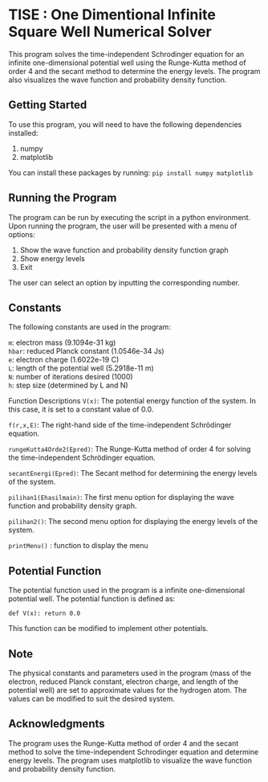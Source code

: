 # TISE : One Dimentional Infinite Square Well Numerical Solver
This program solves the time-independent Schrodinger equation for an infinite one-dimensional potential well using the Runge-Kutta method of order 4 and the secant method to determine the energy levels. The program also visualizes the wave function and probability density function.

## Getting Started
To use this program, you will need to have the following dependencies installed:

1. numpy
2. matplotlib

You can install these packages by running:
`pip install numpy matplotlib`

## Running the Program
The program can be run by executing the script in a python environment. Upon running the program, the user will be presented with a menu of options:

1. Show the wave function and probability density function graph
2. Show energy levels
3. Exit

The user can select an option by inputting the corresponding number.

## Constants
The following constants are used in the program:

`m`: electron mass (9.1094e-31 kg) <br>
`hbar`: reduced Planck constant (1.0546e-34 Js) <br>
`e`: electron charge (1.6022e-19 C) <br>
`L`: length of the potential well (5.2918e-11 m) <br>
`N`: number of iterations desired (1000) <br>
`h`: step size (determined by L and N) <br>

Function Descriptions
`V(x)`: The potential energy function of the system. In this case, it is set to a constant value of 0.0.

`f(r,x,E)`: The right-hand side of the time-independent Schrödinger equation.

`rungeKutta4Orde2(Epred)`: The Runge-Kutta method of order 4 for solving the time-independent Schrödinger equation.

`secantEnergi(Epred)`: The Secant method for determining the energy levels of the system.

`pilihan1(Ehasilmain)`: The first menu option for displaying the wave function and probability density graph.

`pilihan2()`: The second menu option for displaying the energy levels of the system.

`printMenu()` : function to display the menu

## Potential Function
The potential function used in the program is a infinite one-dimensional potential well. The potential function is defined as:

`def V(x):
    return 0.0`


This function can be modified to implement other potentials.

## Note
The physical constants and parameters used in the program (mass of the electron, reduced Planck constant, electron charge, and length of the potential well) are set to approximate values for the hydrogen atom. The values can be modified to suit the desired system.

## Acknowledgments
The program uses the Runge-Kutta method of order 4 and the secant method to solve the time-independent Schrodinger equation and determine energy levels.
The program uses matplotlib to visualize the wave function and probability density function.

